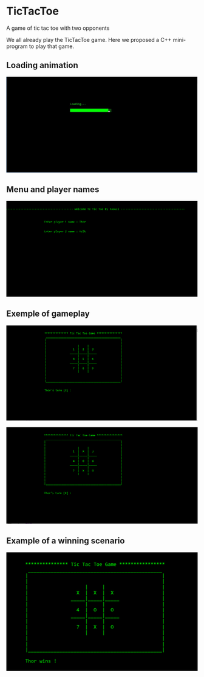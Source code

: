 # TicTacToe
A game of tic tac toe with two opponents

We all already play the TicTacToe game. Here we proposed a C++ mini-program to play that game. 

## Loading animation
![Loading_animation](loading.PNG)
## Menu and player names
![Menu](Menu.PNG)
## Exemple of gameplay
![Gameplay](Gameplay.PNG)

![Gamplay1](Gameplay1.PNG)
## Example of a winning scenario
![Win](Win.PNG)
